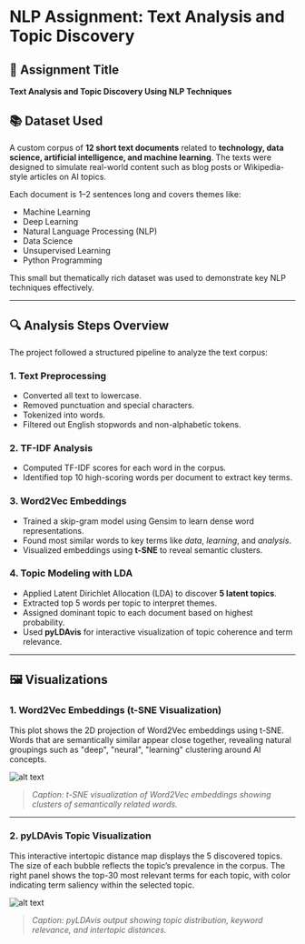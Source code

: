 # NLP Assignment: Text Analysis and Topic Discovery

## 📌 Assignment Title  
**Text Analysis and Topic Discovery Using NLP Techniques**

## 📚 Dataset Used  
A custom corpus of **12 short text documents** related to **technology, data science, artificial intelligence, and machine learning**. The texts were designed to simulate real-world content such as blog posts or Wikipedia-style articles on AI topics.

Each document is 1–2 sentences long and covers themes like:
- Machine Learning
- Deep Learning
- Natural Language Processing (NLP)
- Data Science
- Unsupervised Learning
- Python Programming

This small but thematically rich dataset was used to demonstrate key NLP techniques effectively.

---

## 🔍 Analysis Steps Overview

The project followed a structured pipeline to analyze the text corpus:

### 1. **Text Preprocessing**
- Converted all text to lowercase.
- Removed punctuation and special characters.
- Tokenized into words.
- Filtered out English stopwords and non-alphabetic tokens.

### 2. **TF-IDF Analysis**
- Computed TF-IDF scores for each word in the corpus.
- Identified top 10 high-scoring words per document to extract key terms.

### 3. **Word2Vec Embeddings**
- Trained a skip-gram model using Gensim to learn dense word representations.
- Found most similar words to key terms like *data*, *learning*, and *analysis*.
- Visualized embeddings using **t-SNE** to reveal semantic clusters.

### 4. **Topic Modeling with LDA**
- Applied Latent Dirichlet Allocation (LDA) to discover **5 latent topics**.
- Extracted top 5 words per topic to interpret themes.
- Assigned dominant topic to each document based on highest probability.
- Used **pyLDAvis** for interactive visualization of topic coherence and term relevance.

---

## 🖼️ Visualizations

### 1. Word2Vec Embeddings (t-SNE Visualization)
This plot shows the 2D projection of Word2Vec embeddings using t-SNE. Words that are semantically similar appear close together, revealing natural groupings such as "deep", "neural", "learning" clustering around AI concepts.

![alt text]([http://url/to/img.png](https://github.com/dhrubendu2003/Week4-Assignment-ZenoTalent/blob/5f05927503aaab90936f79d6bb47b4c8e59cbc3a/word2vec_tsne.png))

> *Caption: t-SNE visualization of Word2Vec embeddings showing clusters of semantically related words.*

---

### 2. pyLDAvis Topic Visualization
This interactive intertopic distance map displays the 5 discovered topics. The size of each bubble reflects the topic’s prevalence in the corpus. The right panel shows the top-30 most relevant terms for each topic, with color indicating term saliency within the selected topic.

![alt text]([http://url/to/img.png](https://github.com/dhrubendu2003/Week4-Assignment-ZenoTalent/blob/5f05927503aaab90936f79d6bb47b4c8e59cbc3a/pyldavis_topics.png))

> *Caption: pyLDAvis output showing topic distribution, keyword relevance, and intertopic distances.*
